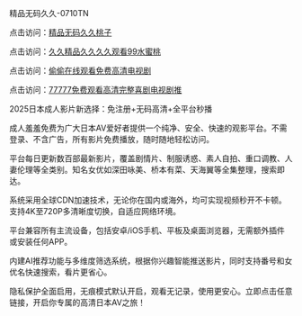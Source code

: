 精品无码久久-0710TN

点击访问：<a href="https://heiliaowt0d7p.pages.dev">精品无码久久桃子</a>

点击访问：<a href="https://heiliaozj3tjd.pages.dev">久久精品久久久久观看99水蜜桃</a>

点击访问：<a href="https://heiliao2dmwwy.pages.dev">偷偷在线观看免费高清电视剧</a>

点击访问：<a href="https://heiliaoll4qsx.pages.dev">77777免费观看高清完整喜剧电视剧推</a>

2025日本成人影片新选择：免注册+无码高清+全平台秒播

成人羞羞免费为广大日本AV爱好者提供一个纯净、安全、快速的观影平台。不需登录、不含广告，所有影片免费播放，随时随地轻松访问。

平台每日更新数百部最新影片，覆盖剧情片、制服诱惑、素人自拍、重口调教、人妻伦理等全类别。知名女优如深田咏美、桥本有菜、天海翼等全集整理，搜索即达。

系统采用全球CDN加速技术，无论你在国内或海外，均可实现视频秒开不卡顿。支持4K至720P多清晰度切换，自适应网络环境。

平台兼容所有主流设备，包括安卓/iOS手机、平板及桌面浏览器，无需额外插件或安装任何APP。

内建AI推荐功能与多维度筛选系统，根据你兴趣智能推送影片，同时支持番号和女优名快速搜索，看片更省心。

隐私保护全面启用，无痕模式默认开启，观看无记录，使用更安心。立即点击任意链接，开启你专属的高清日本AV之旅！

<span style="display:none;">[Canonical link]  ( https://github.com/thhh2611/riben166666 ）</span> 
